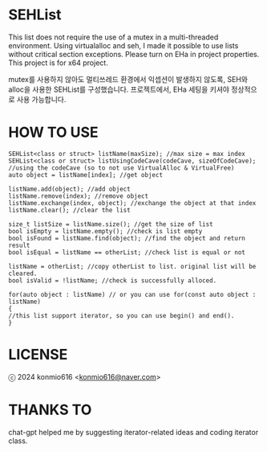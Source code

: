 # SEHList

This list does not require the use of a mutex in a multi-threaded environment.
Using virtualalloc and seh, I made it possible to use lists without critical section exceptions.
Please turn on EHa in project properties. This project is for x64 project.

mutex를 사용하지 않아도 멀티쓰레드 환경에서 익셉션이 발생하지 않도록, SEH와 alloc을 사용한 SEHList를 구성했습니다.
프로젝트에서, EHa 세팅을 키셔야 정상적으로 사용 가능합니다.

# HOW TO USE
```
SEHList<class or struct> listName(maxSize); //max size = max index
SEHList<class or struct> listUsingCodeCave(codeCave, sizeOfCodeCave); //using the codeCave (so to not use VirtualAlloc & VirtualFree)
auto object = listName[index]; //get object

listName.add(object); //add object
listName.remove(index); //remove object
listName.exchange(index, object); //exchange the object at that index
listName.clear(); //clear the list

size_t listSize = listName.size(); //get the size of list
bool isEmpty = listName.empty(); //check is list empty
bool isFound = listName.find(object); //find the object and return result
bool isEqual = listName == otherList; //check list is equal or not

listName = otherList; //copy otherList to list. original list will be cleared.
bool isValid = !listName; //check is successfully alloced.

for(auto object : listName) // or you can use for(const auto object : listName)
{
//this list support iterator, so you can use begin() and end().
}
```

# LICENSE

ⓒ 2024 konmio616 <<konmio616@naver.com>>

# THANKS TO

chat-gpt helped me by suggesting iterator-related ideas and coding iterator class.
